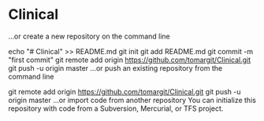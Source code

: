 # Clinical


…or create a new repository on the command line

echo "# Clinical" >> README.md
git init
git add README.md
git commit -m "first commit"
git remote add origin https://github.com/tomargit/Clinical.git
git push -u origin master
…or push an existing repository from the command line

git remote add origin https://github.com/tomargit/Clinical.git
git push -u origin master
…or import code from another repository
You can initialize this repository with code from a Subversion, Mercurial, or TFS project.
